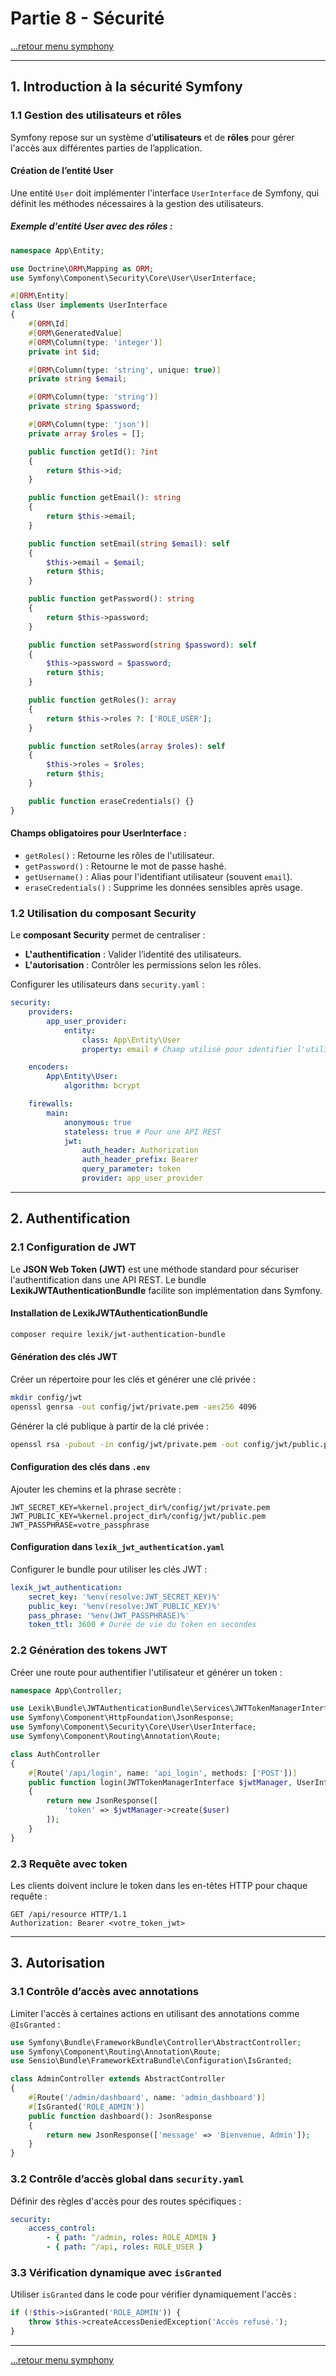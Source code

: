 # Partie 8 - Sécurité

[...retour menu symphony](../menu.md)

---

## **1. Introduction à la sécurité Symfony**

### **1.1 Gestion des utilisateurs et rôles**

Symfony repose sur un système d’**utilisateurs** et de **rôles** pour gérer l'accès aux différentes parties de l’application.

#### **Création de l’entité User**

Une entité `User` doit implémenter l'interface `UserInterface` de Symfony, qui définit les méthodes nécessaires à la gestion des utilisateurs.

##### Exemple d'entité User avec des rôles :

```php
namespace App\Entity;

use Doctrine\ORM\Mapping as ORM;
use Symfony\Component\Security\Core\User\UserInterface;

#[ORM\Entity]
class User implements UserInterface
{
    #[ORM\Id]
    #[ORM\GeneratedValue]
    #[ORM\Column(type: 'integer')]
    private int $id;

    #[ORM\Column(type: 'string', unique: true)]
    private string $email;

    #[ORM\Column(type: 'string')]
    private string $password;

    #[ORM\Column(type: 'json')]
    private array $roles = [];

    public function getId(): ?int
    {
        return $this->id;
    }

    public function getEmail(): string
    {
        return $this->email;
    }

    public function setEmail(string $email): self
    {
        $this->email = $email;
        return $this;
    }

    public function getPassword(): string
    {
        return $this->password;
    }

    public function setPassword(string $password): self
    {
        $this->password = $password;
        return $this;
    }

    public function getRoles(): array
    {
        return $this->roles ?: ['ROLE_USER'];
    }

    public function setRoles(array $roles): self
    {
        $this->roles = $roles;
        return $this;
    }

    public function eraseCredentials() {}
}
```

#### **Champs obligatoires pour UserInterface** :
- `getRoles()` : Retourne les rôles de l'utilisateur.
- `getPassword()` : Retourne le mot de passe hashé.
- `getUsername()` : Alias pour l'identifiant utilisateur (souvent `email`).
- `eraseCredentials()` : Supprime les données sensibles après usage.

### **1.2 Utilisation du composant Security**

Le **composant Security** permet de centraliser :
- **L'authentification** : Valider l’identité des utilisateurs.
- **L'autorisation** : Contrôler les permissions selon les rôles.

Configurer les utilisateurs dans `security.yaml` :

```yaml
security:
    providers:
        app_user_provider:
            entity:
                class: App\Entity\User
                property: email # Champ utilisé pour identifier l'utilisateur

    encoders:
        App\Entity\User:
            algorithm: bcrypt

    firewalls:
        main:
            anonymous: true
            stateless: true # Pour une API REST
            jwt: 
                auth_header: Authorization
                auth_header_prefix: Bearer
                query_parameter: token
                provider: app_user_provider
```

---

## **2. Authentification**

### **2.1 Configuration de JWT**

Le **JSON Web Token (JWT)** est une méthode standard pour sécuriser l'authentification dans une API REST. Le bundle **LexikJWTAuthenticationBundle** facilite son implémentation dans Symfony.

#### **Installation de LexikJWTAuthenticationBundle**

```bash
composer require lexik/jwt-authentication-bundle
```

#### **Génération des clés JWT**

Créer un répertoire pour les clés et générer une clé privée :

```bash
mkdir config/jwt
openssl genrsa -out config/jwt/private.pem -aes256 4096
```

Générer la clé publique à partir de la clé privée :

```bash
openssl rsa -pubout -in config/jwt/private.pem -out config/jwt/public.pem
```

#### **Configuration des clés dans `.env`**

Ajouter les chemins et la phrase secrète :

```env
JWT_SECRET_KEY=%kernel.project_dir%/config/jwt/private.pem
JWT_PUBLIC_KEY=%kernel.project_dir%/config/jwt/public.pem
JWT_PASSPHRASE=votre_passphrase
```

#### **Configuration dans `lexik_jwt_authentication.yaml`**

Configurer le bundle pour utiliser les clés JWT :

```yaml
lexik_jwt_authentication:
    secret_key: '%env(resolve:JWT_SECRET_KEY)%'
    public_key: '%env(resolve:JWT_PUBLIC_KEY)%'
    pass_phrase: '%env(JWT_PASSPHRASE)%'
    token_ttl: 3600 # Durée de vie du token en secondes
```

### **2.2 Génération des tokens JWT**

Créer une route pour authentifier l'utilisateur et générer un token :

```php
namespace App\Controller;

use Lexik\Bundle\JWTAuthenticationBundle\Services\JWTTokenManagerInterface;
use Symfony\Component\HttpFoundation\JsonResponse;
use Symfony\Component\Security\Core\User\UserInterface;
use Symfony\Component\Routing\Annotation\Route;

class AuthController
{
    #[Route('/api/login', name: 'api_login', methods: ['POST'])]
    public function login(JWTTokenManagerInterface $jwtManager, UserInterface $user): JsonResponse
    {
        return new JsonResponse([
            'token' => $jwtManager->create($user)
        ]);
    }
}
```

### **2.3 Requête avec token**

Les clients doivent inclure le token dans les en-têtes HTTP pour chaque requête :

```http
GET /api/resource HTTP/1.1
Authorization: Bearer <votre_token_jwt>
```

---

## **3. Autorisation**

### **3.1 Contrôle d’accès avec annotations**

Limiter l'accès à certaines actions en utilisant des annotations comme `@IsGranted` :

```php
use Symfony\Bundle\FrameworkBundle\Controller\AbstractController;
use Symfony\Component\Routing\Annotation\Route;
use Sensio\Bundle\FrameworkExtraBundle\Configuration\IsGranted;

class AdminController extends AbstractController
{
    #[Route('/admin/dashboard', name: 'admin_dashboard')]
    #[IsGranted('ROLE_ADMIN')]
    public function dashboard(): JsonResponse
    {
        return new JsonResponse(['message' => 'Bienvenue, Admin']);
    }
}
```

### **3.2 Contrôle d’accès global dans `security.yaml`**

Définir des règles d'accès pour des routes spécifiques :

```yaml
security:
    access_control:
        - { path: ^/admin, roles: ROLE_ADMIN }
        - { path: ^/api, roles: ROLE_USER }
```

### **3.3 Vérification dynamique avec `isGranted`**

Utiliser `isGranted` dans le code pour vérifier dynamiquement l'accès :

```php
if (!$this->isGranted('ROLE_ADMIN')) {
    throw $this->createAccessDeniedException('Accès refusé.');
}
```

---

[...retour menu symphony](../menu.md)
